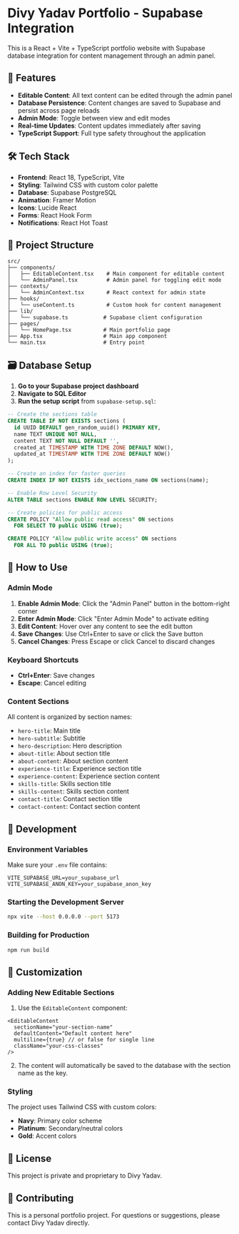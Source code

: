 # Divy Yadav Portfolio - Supabase Integration

This is a React + Vite + TypeScript portfolio website with Supabase database integration for content management through an admin panel.

## 🚀 Features

- **Editable Content**: All text content can be edited through the admin panel
- **Database Persistence**: Content changes are saved to Supabase and persist across page reloads
- **Admin Mode**: Toggle between view and edit modes
- **Real-time Updates**: Content updates immediately after saving
- **TypeScript Support**: Full type safety throughout the application

## 🛠️ Tech Stack

- **Frontend**: React 18, TypeScript, Vite
- **Styling**: Tailwind CSS with custom color palette
- **Database**: Supabase PostgreSQL
- **Animation**: Framer Motion
- **Icons**: Lucide React
- **Forms**: React Hook Form
- **Notifications**: React Hot Toast

## 📁 Project Structure

```
src/
├── components/
│   ├── EditableContent.tsx    # Main component for editable content
│   └── AdminPanel.tsx         # Admin panel for toggling edit mode
├── contexts/
│   └── AdminContext.tsx       # React context for admin state
├── hooks/
│   └── useContent.ts          # Custom hook for content management
├── lib/
│   └── supabase.ts           # Supabase client configuration
├── pages/
│   └── HomePage.tsx          # Main portfolio page
├── App.tsx                   # Main app component
└── main.tsx                  # Entry point
```

## 🗃️ Database Setup

1. **Go to your Supabase project dashboard**
2. **Navigate to SQL Editor**
3. **Run the setup script** from `supabase-setup.sql`:

```sql
-- Create the sections table
CREATE TABLE IF NOT EXISTS sections (
  id UUID DEFAULT gen_random_uuid() PRIMARY KEY,
  name TEXT UNIQUE NOT NULL,
  content TEXT NOT NULL DEFAULT '',
  created_at TIMESTAMP WITH TIME ZONE DEFAULT NOW(),
  updated_at TIMESTAMP WITH TIME ZONE DEFAULT NOW()
);

-- Create an index for faster queries
CREATE INDEX IF NOT EXISTS idx_sections_name ON sections(name);

-- Enable Row Level Security
ALTER TABLE sections ENABLE ROW LEVEL SECURITY;

-- Create policies for public access
CREATE POLICY "Allow public read access" ON sections
  FOR SELECT TO public USING (true);

CREATE POLICY "Allow public write access" ON sections
  FOR ALL TO public USING (true);
```

## 🎯 How to Use

### Admin Mode

1. **Enable Admin Mode**: Click the "Admin Panel" button in the bottom-right corner
2. **Enter Admin Mode**: Click "Enter Admin Mode" to activate editing
3. **Edit Content**: Hover over any content to see the edit button
4. **Save Changes**: Use Ctrl+Enter to save or click the Save button
5. **Cancel Changes**: Press Escape or click Cancel to discard changes

### Keyboard Shortcuts

- **Ctrl+Enter**: Save changes
- **Escape**: Cancel editing

### Content Sections

All content is organized by section names:
- `hero-title`: Main title
- `hero-subtitle`: Subtitle
- `hero-description`: Hero description
- `about-title`: About section title
- `about-content`: About section content
- `experience-title`: Experience section title
- `experience-content`: Experience section content
- `skills-title`: Skills section title
- `skills-content`: Skills section content
- `contact-title`: Contact section title
- `contact-content`: Contact section content

## 🔧 Development

### Environment Variables

Make sure your `.env` file contains:

```env
VITE_SUPABASE_URL=your_supabase_url
VITE_SUPABASE_ANON_KEY=your_supabase_anon_key
```

### Starting the Development Server

```bash
npx vite --host 0.0.0.0 --port 5173
```

### Building for Production

```bash
npm run build
```

## 🎨 Customization

### Adding New Editable Sections

1. Use the `EditableContent` component:

```tsx
<EditableContent
  sectionName="your-section-name"
  defaultContent="Default content here"
  multiline={true} // or false for single line
  className="your-css-classes"
/>
```

2. The content will automatically be saved to the database with the section name as the key.

### Styling

The project uses Tailwind CSS with custom colors:
- **Navy**: Primary color scheme
- **Platinum**: Secondary/neutral colors
- **Gold**: Accent colors

## 📄 License

This project is private and proprietary to Divy Yadav.

## 🤝 Contributing

This is a personal portfolio project. For questions or suggestions, please contact Divy Yadav directly.
